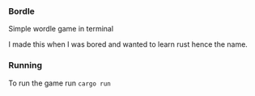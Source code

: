### Bordle

Simple wordle game in terminal

I made this when I was bored and wanted to learn rust hence the name.

### Running
To run the game run `cargo run`
